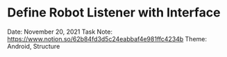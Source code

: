 # Define Robot Listener with Interface

Date: November 20, 2021
Task Note: https://www.notion.so/62b84fd3d5c24eabbaf4e981ffc4234b
Theme: Android, Structure